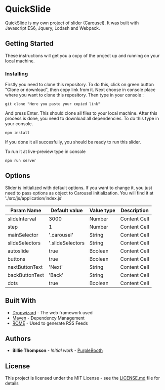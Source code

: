 # QuickSlide

QuickSlide is my own project of slider (Carousel). It was built with Javascript ES6, Jquery, Lodash and Webpack.

## Getting Started

These instructions will get you a copy of the project up and running on your local machine.

### Installing

Firstly you need to clone this repository. To do this, click on green button "Clone or download", then copy link from it.
Next choose in console place where you want to clone this repository.
Then type in your console : 

```
git clone "Here you paste your copied link"
```

And press Enter. This should clone all files to your local machine. 
After this process is done, you need to download all dependencies. To do this type in your console. 

```
npm install
```

If you done it all succesfully, you should be ready to run this slider. 

To run it at live-preview type in console
```
npm run server
```

## Options

Slider is initialized with default options. If you want to change it, you just need to pass options as object to Carousel initialization. You will find it at './src/js/application/index.js'

| Param Name  | Default value | Value type | Description |
| ------------- | ------------- | ------------- | ------------- |
| slideInterval | 3000  | Number  | Content Cell  |
| step  | 1  | Number  | Content Cell  |
| mainSelector  | '.carousel'  | String  | Content Cell  |
| slideSelectors  | '.slideSelectors  | String  | Content Cell  |
| autoslide  | true  | Boolean  | Content Cell  |
| buttons  | true  | Boolean  | Content Cell  |
| nextButtonText  | 'Next'  | String  | Content Cell  |
| backButtonText  | 'Back'  | String  | Content Cell  |
| dots  | true  | Boolean  | Content Cell  |



## Built With

* [Dropwizard](http://www.dropwizard.io/1.0.2/docs/) - The web framework used
* [Maven](https://maven.apache.org/) - Dependency Management
* [ROME](https://rometools.github.io/rome/) - Used to generate RSS Feeds


## Authors

* **Billie Thompson** - *Initial work* - [PurpleBooth](https://github.com/PurpleBooth)

## License

This project is licensed under the MIT License - see the [LICENSE.md](LICENSE.md) file for details
